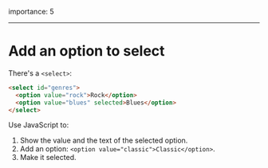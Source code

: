 importance: 5

---

# Add an option to select

There's a `<select>`:

```html
<select id="genres">
  <option value="rock">Rock</option>
  <option value="blues" selected>Blues</option>
</select>
```

Use JavaScript to:

1. Show the value and the text of the selected option.
2. Add an option: `<option value="classic">Classic</option>`.
3. Make it selected.
